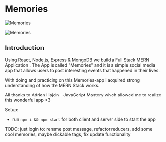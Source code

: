 # Memories

![Memories](https://i.imgur.com/hxYg3Mw.png)

![Memories](https://i.imgur.com/GIIQbBC.png)

## Introduction

Using React, Node.js, Express & MongoDB we build a Full Stack MERN Application . The App is called "Memories" and it is a simple social media app that allows users to post interesting events that happened in their lives.

With doing and practicing on this Memories-app  i acquired strong understanding of how the MERN Stack works.

All thanks to Adrian Hajdin - JavaScript Mastery which allowed me to realize this wonderful app <3

Setup:
- run ```npm i && npm start``` for both client and server side to start the app

TODO: just login to: rename post message, refactor reducers, add some cool memories, maybe clickable tags, fix update functionality
